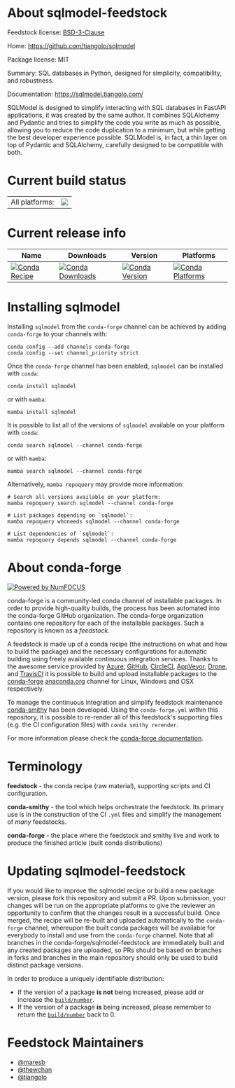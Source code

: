 About sqlmodel-feedstock
========================

Feedstock license: [BSD-3-Clause](https://github.com/conda-forge/sqlmodel-feedstock/blob/main/LICENSE.txt)

Home: https://github.com/tiangolo/sqlmodel

Package license: MIT

Summary: SQL databases in Python, designed for simplicity, compatibility, and robustness.

Documentation: https://sqlmodel.tiangolo.com/

SQLModel is designed to simplify interacting with SQL databases in FastAPI
 applications, it was created by the same author. It combines SQLAlchemy
 and Pydantic and tries to simplify the code you write as much as possible,
 allowing you to reduce the code duplication to a minimum, but while getting
 the best developer experience possible. SQLModel is, in fact, a thin layer
 on top of Pydantic and SQLAlchemy, carefully designed to be compatible with
 both.


Current build status
====================


<table><tr><td>All platforms:</td>
    <td>
      <a href="https://dev.azure.com/conda-forge/feedstock-builds/_build/latest?definitionId=13725&branchName=main">
        <img src="https://dev.azure.com/conda-forge/feedstock-builds/_apis/build/status/sqlmodel-feedstock?branchName=main">
      </a>
    </td>
  </tr>
</table>

Current release info
====================

| Name | Downloads | Version | Platforms |
| --- | --- | --- | --- |
| [![Conda Recipe](https://img.shields.io/badge/recipe-sqlmodel-green.svg)](https://anaconda.org/conda-forge/sqlmodel) | [![Conda Downloads](https://img.shields.io/conda/dn/conda-forge/sqlmodel.svg)](https://anaconda.org/conda-forge/sqlmodel) | [![Conda Version](https://img.shields.io/conda/vn/conda-forge/sqlmodel.svg)](https://anaconda.org/conda-forge/sqlmodel) | [![Conda Platforms](https://img.shields.io/conda/pn/conda-forge/sqlmodel.svg)](https://anaconda.org/conda-forge/sqlmodel) |

Installing sqlmodel
===================

Installing `sqlmodel` from the `conda-forge` channel can be achieved by adding `conda-forge` to your channels with:

```
conda config --add channels conda-forge
conda config --set channel_priority strict
```

Once the `conda-forge` channel has been enabled, `sqlmodel` can be installed with `conda`:

```
conda install sqlmodel
```

or with `mamba`:

```
mamba install sqlmodel
```

It is possible to list all of the versions of `sqlmodel` available on your platform with `conda`:

```
conda search sqlmodel --channel conda-forge
```

or with `mamba`:

```
mamba search sqlmodel --channel conda-forge
```

Alternatively, `mamba repoquery` may provide more information:

```
# Search all versions available on your platform:
mamba repoquery search sqlmodel --channel conda-forge

# List packages depending on `sqlmodel`:
mamba repoquery whoneeds sqlmodel --channel conda-forge

# List dependencies of `sqlmodel`:
mamba repoquery depends sqlmodel --channel conda-forge
```


About conda-forge
=================

[![Powered by
NumFOCUS](https://img.shields.io/badge/powered%20by-NumFOCUS-orange.svg?style=flat&colorA=E1523D&colorB=007D8A)](https://numfocus.org)

conda-forge is a community-led conda channel of installable packages.
In order to provide high-quality builds, the process has been automated into the
conda-forge GitHub organization. The conda-forge organization contains one repository
for each of the installable packages. Such a repository is known as a *feedstock*.

A feedstock is made up of a conda recipe (the instructions on what and how to build
the package) and the necessary configurations for automatic building using freely
available continuous integration services. Thanks to the awesome service provided by
[Azure](https://azure.microsoft.com/en-us/services/devops/), [GitHub](https://github.com/),
[CircleCI](https://circleci.com/), [AppVeyor](https://www.appveyor.com/),
[Drone](https://cloud.drone.io/welcome), and [TravisCI](https://travis-ci.com/)
it is possible to build and upload installable packages to the
[conda-forge](https://anaconda.org/conda-forge) [anaconda.org](https://anaconda.org/)
channel for Linux, Windows and OSX respectively.

To manage the continuous integration and simplify feedstock maintenance
[conda-smithy](https://github.com/conda-forge/conda-smithy) has been developed.
Using the ``conda-forge.yml`` within this repository, it is possible to re-render all of
this feedstock's supporting files (e.g. the CI configuration files) with ``conda smithy rerender``.

For more information please check the [conda-forge documentation](https://conda-forge.org/docs/).

Terminology
===========

**feedstock** - the conda recipe (raw material), supporting scripts and CI configuration.

**conda-smithy** - the tool which helps orchestrate the feedstock.
                   Its primary use is in the construction of the CI ``.yml`` files
                   and simplify the management of *many* feedstocks.

**conda-forge** - the place where the feedstock and smithy live and work to
                  produce the finished article (built conda distributions)


Updating sqlmodel-feedstock
===========================

If you would like to improve the sqlmodel recipe or build a new
package version, please fork this repository and submit a PR. Upon submission,
your changes will be run on the appropriate platforms to give the reviewer an
opportunity to confirm that the changes result in a successful build. Once
merged, the recipe will be re-built and uploaded automatically to the
`conda-forge` channel, whereupon the built conda packages will be available for
everybody to install and use from the `conda-forge` channel.
Note that all branches in the conda-forge/sqlmodel-feedstock are
immediately built and any created packages are uploaded, so PRs should be based
on branches in forks and branches in the main repository should only be used to
build distinct package versions.

In order to produce a uniquely identifiable distribution:
 * If the version of a package **is not** being increased, please add or increase
   the [``build/number``](https://docs.conda.io/projects/conda-build/en/latest/resources/define-metadata.html#build-number-and-string).
 * If the version of a package **is** being increased, please remember to return
   the [``build/number``](https://docs.conda.io/projects/conda-build/en/latest/resources/define-metadata.html#build-number-and-string)
   back to 0.

Feedstock Maintainers
=====================

* [@maresb](https://github.com/maresb/)
* [@thewchan](https://github.com/thewchan/)
* [@tiangolo](https://github.com/tiangolo/)


<!-- dummy commit to enable rerendering -->

